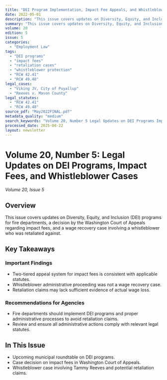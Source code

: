 ```yaml
---
title: "DEI Program Implementation, Impact Fee Appeals, and Whistleblower Retaliation Case Analysis"
date: 2022-05-01
description: "This issue covers updates on Diversity, Equity, and Inclusion (DEI) programs for fire departments, a decision by the Washington Court of Appeals regarding impact fees, and a wage recovery case involving a whistleblower who was retaliated against."
summary: "This issue covers updates on Diversity, Equity, and Inclusion (DEI) programs for fire departments, a decision by the Washington Court of Appeals regarding impact fees, and a wage recovery case involving a whistleblower who was retaliated against."
volume: 20
edition: 5
issue: 5
categories:
  - "Employment Law"
tags:
  - "DEI programs"
  - "impact fees"
  - "retaliation cases"
  - "whistleblower protection"
  - "RCW 42.41"
  - "RCW 49.48"
legal_cases:
  - "Viking JV, City of Puyallup"
  - "Reeves v. Mason County"
legal_statutes:
  - "RCW 42.41"
  - "RCW 49.48"
source_pdf: "May2022FINAL.pdf"
metadata_quality: "medium"
search_keywords: "Volume 20, Number 5 Legal Updates on DEI Programs Impact Fees Whistleblower Cases..."
processed_date: 2025-08-22
layout: newsletter
---
```


# Volume 20, Number 5: Legal Updates on DEI Programs, Impact Fees, and Whistleblower Cases

*Volume 20, Issue 5*

## Overview

This issue covers updates on Diversity, Equity, and Inclusion (DEI) programs for fire departments, a decision by the Washington Court of Appeals regarding impact fees, and a wage recovery case involving a whistleblower who was retaliated against.

## Key Takeaways

### Important Findings

- Two-tiered appeal system for impact fees is consistent with applicable statutes.
- Whistleblower administrative proceeding was not a wage recovery case.
- Retaliation claims may lack sufficient evidence of actual wage loss.

### Recommendations for Agencies

- Fire departments should implement DEI programs and proper administrative processes to avoid retaliation claims.
- Review and ensure all administrative actions comply with relevant legal statutes.

## In This Issue

- Upcoming municipal roundtable on DEI programs.
- Case decision on impact fees in Washington Court of Appeals.
- Whistleblower case involving Tammy Reeves and potential retaliation claims.

